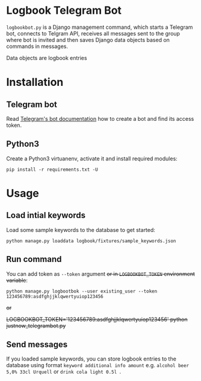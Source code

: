 # Logbook Telegram Bot

`logbookbot.py` is a Django management command, which starts a Telegram bot, connects to Telgram API, receives all
messages sent to the group where bot is invited and then saves Django data objects based on commands in messages.

Data objects are logbook entries

# Installation

## Telegram bot

Read [Telegram's bot documentation](https://core.telegram.org/bots#6-botfather)
how to create a bot and find its access token.

## Python3

Create a Python3 virtuanenv, activate it and install required modules:

`pip install -r requirements.txt -U`

# Usage

## Load intial keywords

Load some sample keywords to the database to get started:

`python manage.py loaddata logbook/fixtures/sample_keywords.json`

## Run command

You can add token as `--token` argument
~~or in `LOGBOOKBOT_TOKEN` environment variable~~:

`python manage.py logbootbok --user existing_user --token 123456789:asdfghjjklqwertyuiop123456`

~~or~~

~~LOGBOOKBOT_TOKEN='123456789:asdfghjjklqwertyuiop123456' python justnow_telegrambot.py~~

## Send messages

If you loaded sample keywords, you can store logbook entries to the database using format
`keyword additional info amount`
e.g.
`alcohol beer 5,0% 33cl Urquell`
or
`drink cola light 0.5l `.
